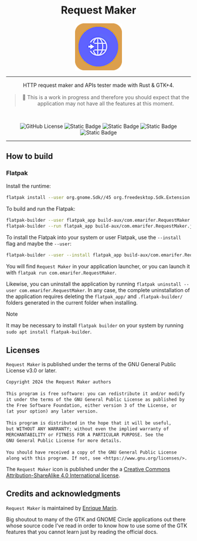 <div align="center">
  
<h1 align="center">Request Maker</h1>

<img src="data/icons/com.emarifer.RequestMaker.png" width="128" height="128">

<hr />

<p style="margin-bottom: 16px;">
    HTTP request maker and APIs tester made with Rust & GTK+4.
</p>

> 🚧 This is a work in progress and therefore you should expect that the
> application may not have all the features at this moment.

<br />
  
![GitHub License](https://img.shields.io/github/license/emarifer/request-maker) ![Static Badge](https://img.shields.io/badge/Rust-%3E=1.77-orangered) ![Static Badge](https://img.shields.io/badge/GTK+-%3E=4.6-blue) ![Static Badge](https://img.shields.io/badge/GtkSourceView-%3E=5.4-blue) ![Static Badge](https://img.shields.io/badge/GLib-%3E=2.72-blue)

</div>

<hr />

## How to build

### Flatpak

Install the runtime:

```sh
flatpak install --user org.gnome.Sdk//45 org.freedesktop.Sdk.Extension.rust-stable//23.08
```

To build and run the Flatpak:

```sh
flatpak-builder --user flatpak_app build-aux/com.emarifer.RequestMaker.json
flatpak-builder --run flatpak_app build-aux/com.emarifer.RequestMaker.json request-maker
```

To install the Flatpak into your system or user Flatpak, use the `--install`
flag and maybe the `--user`:

```sh
flatpak-builder --user --install flatpak_app build-aux/com.emarifer.RequestMaker.json
```

You will find `Request Maker` in your application launcher, or you can launch it with
`flatpak run com.emarifer.RequestMaker`.

Likewise, you can uninstall the application by running `flatpak uninstall --user com.emarifer.RequestMaker`. In any case, the complete uninstallation of the application requires deleting the `flatpak_app/` and `.flatpak-builder/` folders generated in the current folder when installing.

>[!NOTE]
>It may be necessary to install `flatpak builder` on your system by running `sudo apt install flatpak-builder`.

## Licenses

`Request Maker` is published under the terms of the GNU General Public License v3.0 or later.

```
Copyright 2024 the Request Maker authors

This program is free software: you can redistribute it and/or modify
it under the terms of the GNU General Public License as published by
the Free Software Foundation, either version 3 of the License, or
(at your option) any later version.

This program is distributed in the hope that it will be useful,
but WITHOUT ANY WARRANTY; without even the implied warranty of
MERCHANTABILITY or FITNESS FOR A PARTICULAR PURPOSE. See the
GNU General Public License for more details.

You should have received a copy of the GNU General Public License
along with this program. If not, see <https://www.gnu.org/licenses/>.
```
The `Request Maker` icon is published under the a [Creative Commons
Attribution-ShareAlike 4.0 International license][ccbysa].

## Credits and acknowledgments

`Request Maker` is maintained by [Enrique Marín][emarifer].

Big shoutout to many of the GTK and GNOME Circle applications out there whose
source code I've read in order to know how to use some of the GTK features that
you cannot learn just by reading the official docs.

[ccbysa]: https://creativecommons.org/licenses/by-sa/4.0/
[emarifer]: https://github.com/emarifer